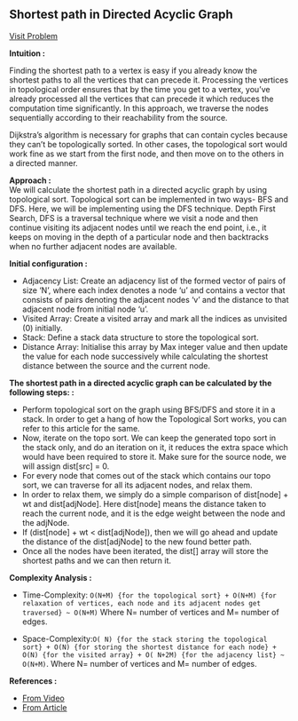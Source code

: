 ## Shortest path in Directed Acyclic Graph

[Visit Problem](https://practice.geeksforgeeks.org/problems/shortest-path-in-undirected-graph/1)

**Intuition :**<br/>

Finding the shortest path to a vertex is easy if you already know the shortest paths to all the vertices that can precede it. Processing the vertices in topological order ensures that by the time you get to a vertex, you’ve already processed all the vertices that can precede it which reduces the computation time significantly. In this approach, we traverse the nodes sequentially according to their reachability from the source.<br/>

Dijkstra’s algorithm is necessary for graphs that can contain cycles because they can’t be topologically sorted. In other cases, the topological sort would work fine as we start from the first node, and then move on to the others in a directed manner.<br/>

**Approach :**<br/>
We will calculate the shortest path in a directed acyclic graph by using topological sort. Topological sort can be implemented in two ways- BFS and DFS. Here, we will be implementing using the DFS technique. Depth First Search, DFS is a traversal technique where we visit a node and then continue visiting its adjacent nodes until we reach the end point, i.e., it keeps on moving in the depth of a particular node and then backtracks when no further adjacent nodes are available. <br/>

**Initial configuration :**<br/>

-   Adjacency List: Create an adjacency list of the formed vector of pairs of size ‘N’, where each index denotes a node ‘u’ and contains a vector that consists of pairs denoting the adjacent nodes ‘v’ and the distance to that adjacent node from initial node ‘u’.
-   Visited Array: Create a visited array and mark all the indices as unvisited (0) initially.
-   Stack: Define a stack data structure to store the topological sort.
-   Distance Array: Initialise this array by Max integer value and then update the value for each node successively while calculating the shortest distance between the source and the current node.

**The shortest path in a directed acyclic graph can be calculated by the following steps: :**<br/>

-   Perform topological sort on the graph using BFS/DFS and store it in a stack. In order to get a hang of how the Topological Sort works, you can refer to this article for the same.
-   Now, iterate on the topo sort. We can keep the generated topo sort in the stack only, and do an iteration on it, it reduces the extra space which would have been required to store it. Make sure for the source node, we will assign dist[src] = 0.
-   For every node that comes out of the stack which contains our topo sort, we can traverse for all its adjacent nodes, and relax them.
-   In order to relax them, we simply do a simple comparison of dist[node] + wt and dist[adjNode]. Here dist[node] means the distance taken to reach the current node, and it is the edge weight between the node and the adjNode.
-   If (dist[node] + wt < dist[adjNode]), then we will go ahead and update the distance of the dist[adjNode] to the new found better path.
-   Once all the nodes have been iterated, the dist[] array will store the shortest paths and we can then return it.

**Complexity Analysis :**<br/>

-   Time-Complexity: `O(N+M) {for the topological sort} + O(N+M) {for relaxation of vertices, each node and its adjacent nodes get traversed} ~ O(N+M)` Where N= number of vertices and M= number of edges.

-   Space-Complexity:`O( N) {for the stack storing the topological sort} + O(N) {for storing the shortest distance for each node} + O(N) {for the visited array} + O( N+2M) {for the adjacency list} ~ O(N+M)`. Where N= number of vertices and M= number of edges.

**References :**<br/>

-   [From Video](https://www.youtube.com/watch?v=ZUFQfFaU-8U&list=PLgUwDviBIf0oE3gA41TKO2H5bHpPd7fzn&index=28)
-   [From Article](https://takeuforward.org/data-structure/shortest-path-in-directed-acyclic-graph-topological-sort-g-27/)
